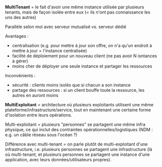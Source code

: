 **MultiTenant** = le fait d'avoir une même instance utilisée par plusieurs tenants, mais de façon isolée entre eux (= ils n'ont pas connaissance les uns des autres)

Parallèle selon moi avec serveur mutualisé vs. serveur dédié

Avantages :

- centralisation (e.g. pour mettre à jour son offre, on n'a qu'un endroit à mettre à jour = l'instance centralisée)
- facilité de déploiement pour un nouveau client (ne pas avoir N isntances à gérer)
- moins cher de déployer une seule instance et partager les ressources

Inconvénients :

- sécurité : clients moins isolés que si chacun a son instance
- partage des ressources : si un client bouffe toute la ressource, les autres en auront moins

**MultiExploitant** = architecture où plusieurs exploitants utilisent une même plateforme/infrastructure/service, tout en maintenant une certaine forme d'isolation entre leurs opérations.

Multi-exploitant = plusieurs "personnes" se partagent une même infra physique, ce qui inclut des contraintes opérationnelles/logistiques (NDM : e.g. un câble réseau sous l'océan ?)

Différence avec multi-tenant = on parle plutôt de multi-exploitant d'une infrastructure, i.e. plusieurs personnes se partagent une infrastructure (là où multi-tenant, et plusieurs personnes se partagent une instance d'une application, avec leurs données/utilisateurs propres).
